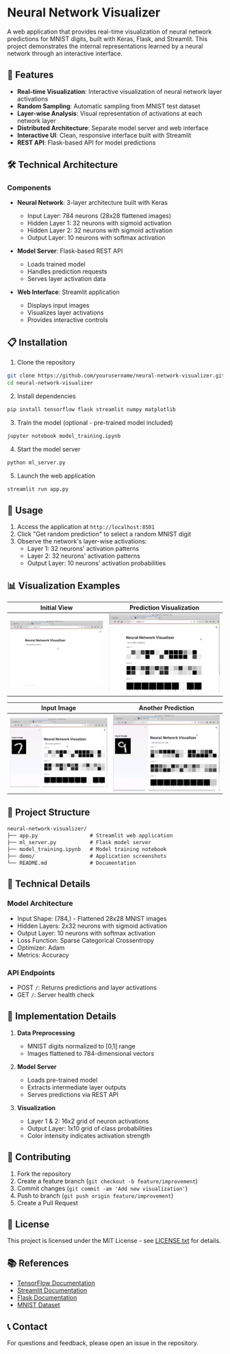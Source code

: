 # Neural Network Visualizer

A web application that provides real-time visualization of neural network predictions for MNIST digits, built with Keras, Flask, and Streamlit. This project demonstrates the internal representations learned by a neural network through an interactive interface.

## 🎯 Features

- **Real-time Visualization**: Interactive visualization of neural network layer activations
- **Random Sampling**: Automatic sampling from MNIST test dataset
- **Layer-wise Analysis**: Visual representation of activations at each network layer
- **Distributed Architecture**: Separate model server and web interface
- **Interactive UI**: Clean, responsive interface built with Streamlit
- **REST API**: Flask-based API for model predictions

## 🛠️ Technical Architecture

### Components
- **Neural Network**: 3-layer architecture built with Keras
  - Input Layer: 784 neurons (28x28 flattened images)
  - Hidden Layer 1: 32 neurons with sigmoid activation
  - Hidden Layer 2: 32 neurons with sigmoid activation
  - Output Layer: 10 neurons with softmax activation

- **Model Server**: Flask-based REST API
  - Loads trained model
  - Handles prediction requests
  - Serves layer activation data

- **Web Interface**: Streamlit application
  - Displays input images
  - Visualizes layer activations
  - Provides interactive controls

## 📋 Installation

1. Clone the repository
```bash
git clone https://github.com/yourusername/neural-network-visualizer.git
cd neural-network-visualizer
```

2. Install dependencies
```bash
pip install tensorflow flask streamlit numpy matplotlib
```

3. Train the model (optional - pre-trained model included)
```bash
jupyter notebook model_training.ipynb
```

4. Start the model server
```bash
python ml_server.py
```

5. Launch the web application
```bash
streamlit run app.py
```

## 🚀 Usage

1. Access the application at `http://localhost:8501`
2. Click "Get random prediction" to select a random MNIST digit
3. Observe the network's layer-wise activations:
   - Layer 1: 32 neurons' activation patterns
   - Layer 2: 32 neurons' activation patterns
   - Output Layer: 10 neurons' activation probabilities

## 📊 Visualization Examples

| Initial View | Prediction Visualization |
|-------------|-------------------------|
| ![Initial View](demo/0_initial.jpg) | ![Prediction](demo/1_get_prediction_visualization.jpg) |

| Input Image | Another Prediction |
|-------------|-------------------|
| ![Sidebar Input](demo/2_sidebar_input.jpg) | ![Another Prediction](demo/3_get_prediction_another.jpg) |

## 📁 Project Structure
```
neural-network-visualizer/
├── app.py                 # Streamlit web application
├── ml_server.py           # Flask model server
├── model_training.ipynb   # Model training notebook
├── demo/                  # Application screenshots
└── README.md              # Documentation
```

## 🔧 Technical Details

### Model Architecture
- Input Shape: (784,) - Flattened 28x28 MNIST images
- Hidden Layers: 2x32 neurons with sigmoid activation
- Output Layer: 10 neurons with softmax activation
- Loss Function: Sparse Categorical Crossentropy
- Optimizer: Adam
- Metrics: Accuracy

### API Endpoints
- POST `/`: Returns predictions and layer activations
- GET `/`: Server health check

## 🔬 Implementation Details

1. **Data Preprocessing**
   - MNIST digits normalized to [0,1] range
   - Images flattened to 784-dimensional vectors

2. **Model Server**
   - Loads pre-trained model
   - Extracts intermediate layer outputs
   - Serves predictions via REST API

3. **Visualization**
   - Layer 1 & 2: 16x2 grid of neuron activations
   - Output Layer: 1x10 grid of class probabilities
   - Color intensity indicates activation strength

## 🤝 Contributing

1. Fork the repository
2. Create a feature branch (`git checkout -b feature/improvement`)
3. Commit changes (`git commit -am 'Add new visualization'`)
4. Push to branch (`git push origin feature/improvement`)
5. Create a Pull Request

## 📄 License

This project is licensed under the MIT License - see [LICENSE.txt](LICENSE.txt) for details.

## 📚 References

- [TensorFlow Documentation](https://www.tensorflow.org/)
- [Streamlit Documentation](https://docs.streamlit.io/)
- [Flask Documentation](https://flask.palletsprojects.com/)
- [MNIST Dataset](http://yann.lecun.com/exdb/mnist/)

## 📞 Contact

For questions and feedback, please open an issue in the repository.
